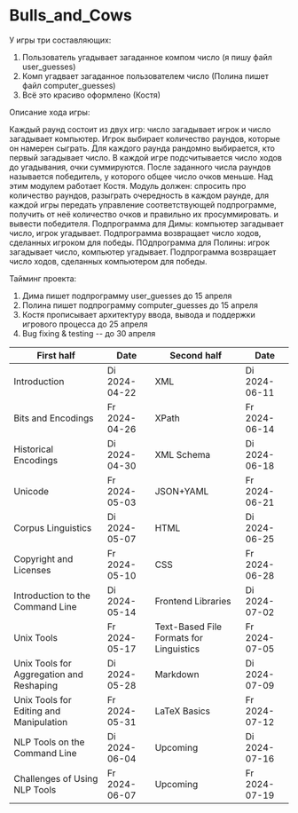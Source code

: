 # Bulls_and_Cows
У игры три составляющих:
1) Пользователь угадывает загаданное компом число (я пишу файл user_guesses)
2) Комп угадвает загаданное пользователем число (Полина пишет файл computer_guesses)
3) Всё это красиво оформлено (Костя)

Описание хода игры:

Каждый раунд состоит из двух игр: число загадывает игрок и число загадывает компьютер. Игрок выбирает количество раундов, которые он намерен сыграть. Для каждого раунда рандомно выбирается, кто первый загадывает число. В каждой игре подсчитывается число ходов до угадывания, очки суммируются. После заданного числа раундов называется победитель, у которого общее число очков меньше.
Над этим модулем работает Костя. Модуль должен: спросить про количество раундов, разыграть очередность в каждом раунде, для каждой игры передать управление соответствующей подпрограмме, получить от неё количество очков и правильно их просуммировать.
и вывести победителя.
Подпрограмма для Димы: компьютер загадывает число, игрок угадывает. Подпрограмма возвращает число ходов, сделанных игроком для победы.
ПОдпрограмма для Полины: игрок загадывает число, компьютер угадывает. Подпрограмма возвращает число ходов, сделанных компьютером для победы.


Тайминг проекта:
1. Дима пишет подпрограмму user_guesses до 15 апреля
2. Полина пишет подпрограмму computer_guesses до 15 апреля
3. Костя прописывает архитектуру ввода, вывода и поддержки игрового процесса до 25 апреля
4. Bug fixing & testing -- до 30 апреля


| First half                              | Date         | Second half                                 | Date         |
|-----------------------------------------|--------------|---------------------------------------------|--------------|
| Introduction                            | Di 2024-04-22| XML                                         | Di 2024-06-11|
| Bits and Encodings                      | Fr 2024-04-26| XPath                                       | Fr 2024-06-14|
| Historical Encodings                    | Di 2024-04-30| XML Schema                                  | Di 2024-06-18|
| Unicode                                 | Fr 2024-05-03| JSON+YAML                                   | Fr 2024-06-21|
| Corpus Linguistics                      | Di 2024-05-07| HTML                                        | Di 2024-06-25|
| Copyright and Licenses                  | Fr 2024-05-10| CSS                                         | Fr 2024-06-28|
| Introduction to the Command Line        | Di 2024-05-14| Frontend Libraries                          | Di 2024-07-02|
| Unix Tools                              | Fr 2024-05-17| Text-Based File Formats for Linguistics      | Fr 2024-07-05|
| Unix Tools for Aggregation and Reshaping| Di 2024-05-28| Markdown                                    | Di 2024-07-09|
| Unix Tools for Editing and Manipulation | Fr 2024-05-31| LaTeX Basics                                | Fr 2024-07-12|
| NLP Tools on the Command Line           | Di 2024-06-04| Upcoming                                    | Di 2024-07-16|
| Challenges of Using NLP Tools           | Fr 2024-06-07| Upcoming                                    | Fr 2024-07-19|

